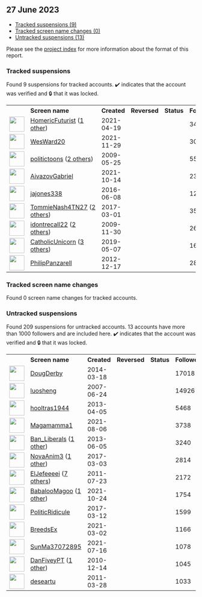 ## 27 June 2023

* [Tracked suspensions (9)](#tracked-suspensions)
* [Tracked screen name changes (0)](#tracked-screen-name-changes)
* [Untracked suspensions (13)](#untracked-suspensions)

Please see the [project index](https://github.com/travisbrown/twitter-watch) for more information about the format of this report.

### Tracked suspensions

Found 9 suspensions for tracked accounts.
  ✔️ indicates that the account was verified and 🔒 that it was locked.

<table>
    <tr>
        <th></th>
        <th align="left">Screen name</th>
        <th align="left">Created</th>
        <th align="left">Reversed</th>
        <th align="left">Status</th>
        <th align="left">Followers</th>
        <th align="left">Ranking</th></tr>
    </tr>
        <tr>
            <td><a href="https://twitter.com/intent/user?user_id=1384150270859382793">
                <img src="https://pbs.twimg.com/profile_images/1400217674676834308/kvSLPqvV_normal.jpg" width="40px" height="40px" align="center"/></a>
            </td>
            <td>
                <a href="https://twitter.com/HomericFuturist">HomericFuturist</a>&nbsp;(<a href="https://api.memory.lol/v1/tw/id/1384150270859382793">1 other</a>)&nbsp;</td>
            <td>2021-04-19</td>
            <td></td>
            <td align="center"></td>
            <td>3406</td>
            <td>5549</td>
        </tr>
        <tr>
            <td><a href="https://twitter.com/intent/user?user_id=1465126323375030278">
                <img src="https://pbs.twimg.com/profile_images/1591792398950187009/WxysjwVp_normal.jpg" width="40px" height="40px" align="center"/></a>
            </td>
            <td>
                <a href="https://twitter.com/WesWard20">WesWard20</a></td>
            <td>2021-11-29</td>
            <td></td>
            <td align="center"></td>
            <td>3078</td>
            <td>23635</td>
        </tr>
        <tr>
            <td><a href="https://twitter.com/intent/user?user_id=42410634">
                <img src="https://pbs.twimg.com/profile_images/1584806137559400448/11X1AFVR_normal.jpg" width="40px" height="40px" align="center"/></a>
            </td>
            <td>
                <a href="https://twitter.com/politictoons">politictoons</a>&nbsp;(<a href="https://api.memory.lol/v1/tw/id/42410634">2 others</a>)&nbsp;</td>
            <td>2009-05-25</td>
            <td></td>
            <td align="center"></td>
            <td>5571</td>
            <td>24702</td>
        </tr>
        <tr>
            <td><a href="https://twitter.com/intent/user?user_id=1448483666129260548">
                <img src="https://pbs.twimg.com/profile_images/1541589690784047104/1N4EDrUX_normal.jpg" width="40px" height="40px" align="center"/></a>
            </td>
            <td>
                <a href="https://twitter.com/AivazovGabriel">AivazovGabriel</a></td>
            <td>2021-10-14</td>
            <td></td>
            <td align="center"></td>
            <td>234</td>
            <td>49833</td>
        </tr>
        <tr>
            <td><a href="https://twitter.com/intent/user?user_id=740358125392408576">
                <img src="https://pbs.twimg.com/profile_images/768420642488197120/311SGzGv_normal.jpg" width="40px" height="40px" align="center"/></a>
            </td>
            <td>
                <a href="https://twitter.com/jajones338">jajones338</a></td>
            <td>2016-06-08</td>
            <td></td>
            <td align="center"></td>
            <td>12694</td>
            <td>66654</td>
        </tr>
        <tr>
            <td><a href="https://twitter.com/intent/user?user_id=837075744887033856">
                <img src="https://pbs.twimg.com/profile_images/1569901549618356227/QYDFVdmd_normal.jpg" width="40px" height="40px" align="center"/></a>
            </td>
            <td>
                <a href="https://twitter.com/TommieNash4TN27">TommieNash4TN27</a>&nbsp;(<a href="https://api.memory.lol/v1/tw/id/837075744887033856">2 others</a>)&nbsp;</td>
            <td>2017-03-01</td>
            <td></td>
            <td align="center"></td>
            <td>3591</td>
            <td>83731</td>
        </tr>
        <tr>
            <td><a href="https://twitter.com/intent/user?user_id=93641638">
                <img src="https://pbs.twimg.com/profile_images/1526631836767723522/1TfYi3rm_normal.jpg" width="40px" height="40px" align="center"/></a>
            </td>
            <td>
                <a href="https://twitter.com/idontrecall22">idontrecall22</a>&nbsp;(<a href="https://api.memory.lol/v1/tw/id/93641638">2 others</a>)&nbsp;</td>
            <td>2009-11-30</td>
            <td></td>
            <td align="center"></td>
            <td>265</td>
            <td>91469</td>
        </tr>
        <tr>
            <td><a href="https://twitter.com/intent/user?user_id=1125654884265676800">
                <img src="https://pbs.twimg.com/profile_images/1587726715115151360/6lC4JvzD_normal.jpg" width="40px" height="40px" align="center"/></a>
            </td>
            <td>
                <a href="https://twitter.com/CatholicUnicorn">CatholicUnicorn</a>&nbsp;(<a href="https://api.memory.lol/v1/tw/id/1125654884265676800">3 others</a>)&nbsp;</td>
            <td>2019-05-07</td>
            <td></td>
            <td align="center"></td>
            <td>1602</td>
            <td>93210</td>
        </tr>
        <tr>
            <td><a href="https://twitter.com/intent/user?user_id=1016639816">
                <img src="https://pbs.twimg.com/profile_images/1357203278975676416/LtdrV3MG_normal.jpg" width="40px" height="40px" align="center"/></a>
            </td>
            <td>
                <a href="https://twitter.com/PhilipPanzarell">PhilipPanzarell</a></td>
            <td>2012-12-17</td>
            <td></td>
            <td align="center"></td>
            <td>28</td>
            <td>99532</td>
        </tr></table>

### Tracked screen name changes

Found 0 screen name changes for tracked accounts.

### Untracked suspensions

Found 209 suspensions for untracked accounts.
13 accounts have more than 1000 followers and are included here.
  ✔️ indicates that the account was verified and 🔒 that it was locked.

<table>
    <tr>
        <th></th>
        <th align="left">Screen name</th>
        <th align="left">Created</th>
        <th align="left">Reversed</th>
        <th align="left">Status</th>
        <th align="left">Followers</th>
    </tr>
        <tr>
            <td><a href="https://twitter.com/intent/user?user_id=2395404686">
                <img src="https://pbs.twimg.com/profile_images/1521253358165757953/yO7ttENI_normal.jpg" width="40px" height="40px" align="center"/></a>
            </td>
            <td>
                <a href="https://twitter.com/DougDerby">DougDerby</a></td>
            <td>2014-03-18</td>
            <td></td>
            <td align="center"></td>
            <td>17018</td>
        </tr>
        <tr>
            <td><a href="https://twitter.com/intent/user?user_id=7047182">
                <img src="https://pbs.twimg.com/profile_images/2364144476/5F00EFB7-8B04-43F4-86B4-3810679901C4_normal" width="40px" height="40px" align="center"/></a>
            </td>
            <td>
                <a href="https://twitter.com/luosheng">luosheng</a></td>
            <td>2007-06-24</td>
            <td></td>
            <td align="center"></td>
            <td>14926</td>
        </tr>
        <tr>
            <td><a href="https://twitter.com/intent/user?user_id=1329342271">
                <img src="https://pbs.twimg.com/profile_images/1591554168136896513/nlwnfNg5_normal.jpg" width="40px" height="40px" align="center"/></a>
            </td>
            <td>
                <a href="https://twitter.com/hooltras1944">hooltras1944</a></td>
            <td>2013-04-05</td>
            <td></td>
            <td align="center"></td>
            <td>5468</td>
        </tr>
        <tr>
            <td><a href="https://twitter.com/intent/user?user_id=1423788939777818625">
                <img src="https://pbs.twimg.com/profile_images/1423789556277600260/b8qfyYOv_normal.jpg" width="40px" height="40px" align="center"/></a>
            </td>
            <td>
                <a href="https://twitter.com/Magamamma1">Magamamma1</a></td>
            <td>2021-08-06</td>
            <td></td>
            <td align="center"></td>
            <td>3738</td>
        </tr>
        <tr>
            <td><a href="https://twitter.com/intent/user?user_id=1484987880">
                <img src="https://pbs.twimg.com/profile_images/1070752027267936256/FsnVr6Ah_normal.jpg" width="40px" height="40px" align="center"/></a>
            </td>
            <td>
                <a href="https://twitter.com/Ban_Liberals">Ban_Liberals</a>&nbsp;(<a href="https://api.memory.lol/v1/tw/id/1484987880">1 other</a>)&nbsp;</td>
            <td>2013-06-05</td>
            <td></td>
            <td align="center"></td>
            <td>3240</td>
        </tr>
        <tr>
            <td><a href="https://twitter.com/intent/user?user_id=837530402680008704">
                <img src="https://pbs.twimg.com/profile_images/1585757594026938368/I6ufsbp7_normal.jpg" width="40px" height="40px" align="center"/></a>
            </td>
            <td>
                <a href="https://twitter.com/NovaAnim3">NovaAnim3</a>&nbsp;(<a href="https://api.memory.lol/v1/tw/id/837530402680008704">1 other</a>)&nbsp;</td>
            <td>2017-03-03</td>
            <td></td>
            <td align="center"></td>
            <td>2814</td>
        </tr>
        <tr>
            <td><a href="https://twitter.com/intent/user?user_id=341182513">
                <img src="https://pbs.twimg.com/profile_images/1585994739857358849/Y9tcaww9_normal.jpg" width="40px" height="40px" align="center"/></a>
            </td>
            <td>
                <a href="https://twitter.com/ElJefeeeei">ElJefeeeei</a>&nbsp;(<a href="https://api.memory.lol/v1/tw/id/341182513">7 others</a>)&nbsp;</td>
            <td>2011-07-23</td>
            <td></td>
            <td align="center"></td>
            <td>2172</td>
        </tr>
        <tr>
            <td><a href="https://twitter.com/intent/user?user_id=1452381333141872647">
                <img src="https://pbs.twimg.com/profile_images/1592649329873149953/KhM3HnHP_normal.jpg" width="40px" height="40px" align="center"/></a>
            </td>
            <td>
                <a href="https://twitter.com/BabalooMagoo">BabalooMagoo</a>&nbsp;(<a href="https://api.memory.lol/v1/tw/id/1452381333141872647">1 other</a>)&nbsp;</td>
            <td>2021-10-24</td>
            <td></td>
            <td align="center"></td>
            <td>1754</td>
        </tr>
        <tr>
            <td><a href="https://twitter.com/intent/user?user_id=841057144568991744">
                <img src="https://pbs.twimg.com/profile_images/1420052350178414592/fQ5p--ox_normal.jpg" width="40px" height="40px" align="center"/></a>
            </td>
            <td>
                <a href="https://twitter.com/PoliticRidicule">PoliticRidicule</a></td>
            <td>2017-03-12</td>
            <td></td>
            <td align="center"></td>
            <td>1599</td>
        </tr>
        <tr>
            <td><a href="https://twitter.com/intent/user?user_id=1366836772978712586">
                <img src="https://pbs.twimg.com/profile_images/1523767055719219205/LNCsuqY__normal.jpg" width="40px" height="40px" align="center"/></a>
            </td>
            <td>
                <a href="https://twitter.com/BreedsEx">BreedsEx</a></td>
            <td>2021-03-02</td>
            <td></td>
            <td align="center"></td>
            <td>1166</td>
        </tr>
        <tr>
            <td><a href="https://twitter.com/intent/user?user_id=1416071305586216967">
                <img src="https://pbs.twimg.com/profile_images/1416151879407570946/aWTlBEYF_normal.jpg" width="40px" height="40px" align="center"/></a>
            </td>
            <td>
                <a href="https://twitter.com/SunMa37072895">SunMa37072895</a></td>
            <td>2021-07-16</td>
            <td></td>
            <td align="center"></td>
            <td>1078</td>
        </tr>
        <tr>
            <td><a href="https://twitter.com/intent/user?user_id=226734879">
                <img src="https://pbs.twimg.com/profile_images/3713953217/1b10bd78e8e00a65f0aae30d3bb55b22_normal.jpeg" width="40px" height="40px" align="center"/></a>
            </td>
            <td>
                <a href="https://twitter.com/DanFiveyPT">DanFiveyPT</a>&nbsp;(<a href="https://api.memory.lol/v1/tw/id/226734879">1 other</a>)&nbsp;</td>
            <td>2010-12-14</td>
            <td></td>
            <td align="center"></td>
            <td>1045</td>
        </tr>
        <tr>
            <td><a href="https://twitter.com/intent/user?user_id=273544503">
                <img src="https://pbs.twimg.com/profile_images/666814568992284673/7Wc2HD0P_normal.jpg" width="40px" height="40px" align="center"/></a>
            </td>
            <td>
                <a href="https://twitter.com/deseartu">deseartu</a></td>
            <td>2011-03-28</td>
            <td></td>
            <td align="center"></td>
            <td>1033</td>
        </tr></table>
